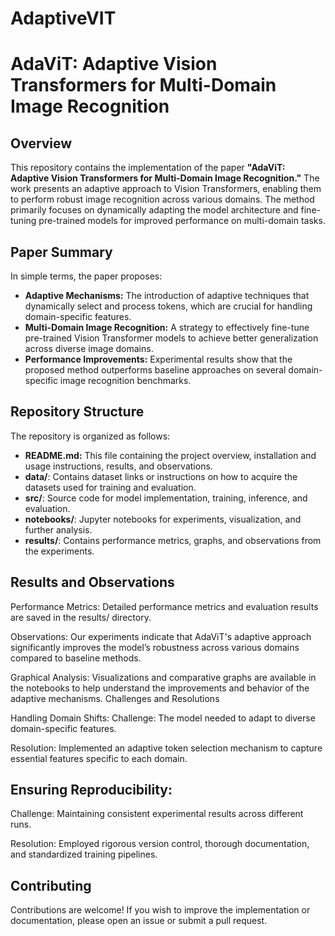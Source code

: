 # AdaptiveVIT

# AdaViT: Adaptive Vision Transformers for Multi-Domain Image Recognition

## Overview
This repository contains the implementation of the paper **"AdaViT: Adaptive Vision Transformers for Multi-Domain Image Recognition."** The work presents an adaptive approach to Vision Transformers, enabling them to perform robust image recognition across various domains. The method primarily focuses on dynamically adapting the model architecture and fine-tuning pre-trained models for improved performance on multi-domain tasks.

## Paper Summary
In simple terms, the paper proposes:
- **Adaptive Mechanisms:** The introduction of adaptive techniques that dynamically select and process tokens, which are crucial for handling domain-specific features.
- **Multi-Domain Image Recognition:** A strategy to effectively fine-tune pre-trained Vision Transformer models to achieve better generalization across diverse image domains.
- **Performance Improvements:** Experimental results show that the proposed method outperforms baseline approaches on several domain-specific image recognition benchmarks.

## Repository Structure
The repository is organized as follows:
- **README.md:** This file containing the project overview, installation and usage instructions, results, and observations.
- **data/**: Contains dataset links or instructions on how to acquire the datasets used for training and evaluation.
- **src/**: Source code for model implementation, training, inference, and evaluation.
- **notebooks/**: Jupyter notebooks for experiments, visualization, and further analysis.
- **results/**: Contains performance metrics, graphs, and observations from the experiments.

## Results and Observations

Performance Metrics: Detailed performance metrics and evaluation results are saved in the results/ directory.

Observations: Our experiments indicate that AdaViT's adaptive approach significantly improves the model’s robustness across various domains compared to baseline methods.

Graphical Analysis: Visualizations and comparative graphs are available in the notebooks to help understand the improvements and behavior of the adaptive mechanisms.
Challenges and Resolutions

Handling Domain Shifts:
Challenge: The model needed to adapt to diverse domain-specific features.

Resolution: Implemented an adaptive token selection mechanism to capture essential features specific to each domain.

## Ensuring Reproducibility:

Challenge: Maintaining consistent experimental results across different runs.

Resolution: Employed rigorous version control, thorough documentation, and standardized training pipelines.

## Contributing

Contributions are welcome! If you wish to improve the implementation or documentation, please open an issue or submit a pull request.
